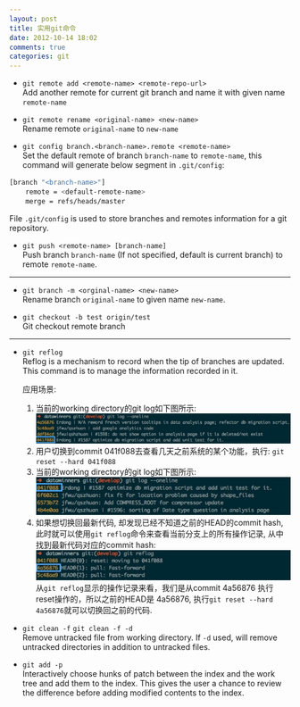```yaml
---
layout: post
title: 实用git命令
date: 2012-10-14 18:02
comments: true
categories: git
---
```

<!---
Remote 
-->

* `git remote add <remote-name> <remote-repo-url>`  
Add another remote for current git branch and name it with given name `remote-name`

* `git remote rename <original-name> <new-name>`  
Rename remote `original-name` to `new-name`

* `git config branch.<branch-name>.remote <remote-name>`  
Set the default remote of branch `branch-name` to `remote-name`, this command will generate below segment in `.git/config`:
``` bash
[branch "<branch-name>"]
    remote = <default-remote-name>
    merge = refs/heads/master
```
File `.git/config` is used to store branches and remotes information for a git repository.

* `git push <remote-name> [branch-name]`  
Push branch `branch-name` (If not specified, default is current branch) to remote `remote-name`.

***
<!---
Branch
-->
* `git branch -m <orginal-name> <new-name>`  
Rename branch `original-name` to given name `new-name`.

* `git checkout -b test origin/test`  
Git checkout remote branch

***
<!---
Misc
-->

* `git reflog`  
    Reflog is a mechanism to record when the tip of branches are updated. This command is to manage the information recorded in it.  

    应用场景:

    1. 当前的working directory的git log如下图所示: 
        ![git status](/images/2012-10-14-useful-git-commands/before-reset.jpg)
    2. 用户切换到commit 041f088去查看几天之前系统的某个功能，执行:
        `git reset --hard 041f088`
    3. 当前的working directory的git log如下图所示: 
        ![git status](/images/2012-10-14-useful-git-commands/after-reset.jpg)
    4. 如果想切换回最新代码, 却发现已经不知道之前的HEAD的commit hash, 此时就可以使用`git reflog`命令来查看当前分支上的所有操作记录, 从中找到最新代码对应的commit hash:
        ![git status](/images/2012-10-14-useful-git-commands/reflog.jpg)
        从`git reflog`显示的操作记录来看，我们是从commit 4a56876 执行reset操作的，所以之前的HEAD是 4a56876, 执行`git reset --hard 4a56876`就可以切换回之前的代码.
* `git clean -f` `git clean -f -d`  
Remove untracked file from working directory. If `-d` used, will remove untracked directories in addition to untracked files. 
* `git add -p`  
Interactively choose hunks of patch between the index and the work tree and add them to the index. This gives the user a chance to review the difference before adding modified contents to the index.
